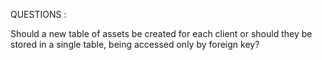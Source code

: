 QUESTIONS : 

Should a new table of assets be created for each client or should they be stored in a single table, being accessed only by foreign key?